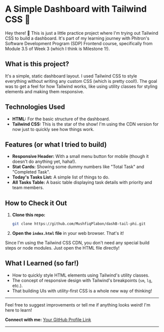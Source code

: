 # A Simple Dashboard with Tailwind CSS 🚀

Hey there! 👋 This is just a little practice project where I'm trying out Tailwind CSS to build a dashboard. It's part of my learning journey with Phitron's Software Development Program (SDP) Frontend course, specifically from Module 3.5 of Week 3 (which I think is Milestone 1!).

## What is this project?

It's a simple, static dashboard layout. I used Tailwind CSS to style everything without writing any custom CSS (which is pretty cool!). The goal was to get a feel for how Tailwind works, like using utility classes for styling elements and making them responsive.

## Technologies Used

* **HTML:** For the basic structure of the dashboard.
* **Tailwind CSS:** This is the star of the show! I'm using the CDN version for now just to quickly see how things work.

## Features (or what I tried to build)

* **Responsive Header:** With a small menu button for mobile (though it doesn't do anything yet, haha!).
* **Stat Cards:** Showing some dummy numbers like "Total Task" and "Completed Task".
* **Today's Tasks List:** A simple list of things to do.
* **All Tasks Table:** A basic table displaying task details with priority and team members.

## How to Check it Out

1.  **Clone this repo:**
    ```bash
    git clone https://github.com/MushfiqPlabon/dashB-tail-phi.git
    ```
2.  **Open the `index.html` file** in your web browser. That's it!

Since I'm using the Tailwind CSS CDN, you don't need any special build steps or node modules. Just open the HTML file directly!

## What I Learned (so far!)

* How to quickly style HTML elements using Tailwind's utility classes.
* The concept of responsive design with Tailwind's breakpoints (`sm`, `lg`, etc.).
* That building UIs with utility-first CSS is a whole new way of thinking!

---

Feel free to suggest improvements or tell me if anything looks weird! I'm here to learn!

**Connect with me:**
[Your GitHub Profile Link](https://github.com/MushfiqPlabon)

---
